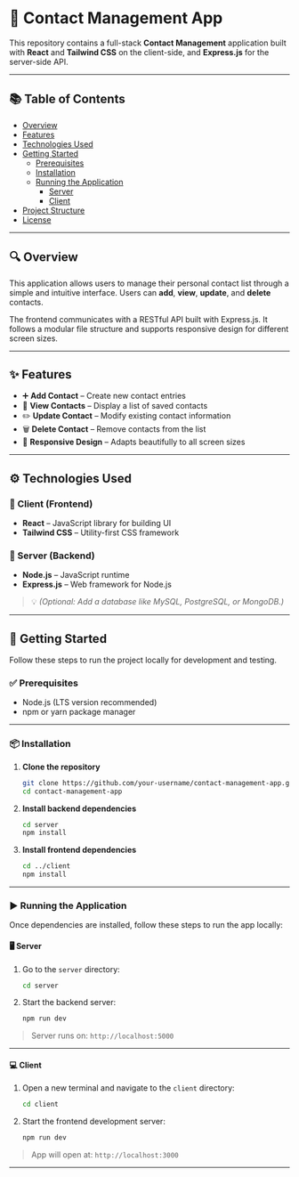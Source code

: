 # 📇 Contact Management App

This repository contains a full-stack **Contact Management** application built with **React** and **Tailwind CSS** on the client-side, and **Express.js** for the server-side API.

---

## 📚 Table of Contents

- [Overview](#overview)
- [Features](#features)
- [Technologies Used](#technologies-used)
- [Getting Started](#getting-started)
  - [Prerequisites](#prerequisites)
  - [Installation](#installation)
  - [Running the Application](#running-the-application)
    - [Server](#server)
    - [Client](#client)
- [Project Structure](#project-structure)
- [License](#license)

---

## 🔍 Overview

This application allows users to manage their personal contact list through a simple and intuitive interface. Users can **add**, **view**, **update**, and **delete** contacts.

The frontend communicates with a RESTful API built with Express.js. It follows a modular file structure and supports responsive design for different screen sizes.

---

## ✨ Features

- ➕ **Add Contact** – Create new contact entries  
- 📄 **View Contacts** – Display a list of saved contacts  
- ✏️ **Update Contact** – Modify existing contact information  
- 🗑 **Delete Contact** – Remove contacts from the list  
- 📱 **Responsive Design** – Adapts beautifully to all screen sizes  

---

## ⚙️ Technologies Used

### 🔸 Client (Frontend)

- **React** – JavaScript library for building UI  
- **Tailwind CSS** – Utility-first CSS framework  

### 🔹 Server (Backend)

- **Node.js** – JavaScript runtime  
- **Express.js** – Web framework for Node.js  

> 💡 *(Optional: Add a database like MySQL, PostgreSQL, or MongoDB.)*

---

## 🚀 Getting Started

Follow these steps to run the project locally for development and testing.

### ✅ Prerequisites

- Node.js (LTS version recommended)  
- npm or yarn package manager  

---

### 📦 Installation

1. **Clone the repository**

    ```bash
    git clone https://github.com/your-username/contact-management-app.git
    cd contact-management-app
    ```

2. **Install backend dependencies**

    ```bash
    cd server
    npm install
    ```

3. **Install frontend dependencies**

    ```bash
    cd ../client
    npm install
    ```

---

### ▶️ Running the Application

Once dependencies are installed, follow these steps to run the app locally:

#### 🖥️ Server

1. Go to the `server` directory:

    ```bash
    cd server
    ```

2. Start the backend server:

    ```bash
    npm run dev
    ```

> Server runs on: `http://localhost:5000`

---

#### 💻 Client

1. Open a new terminal and navigate to the `client` directory:

    ```bash
    cd client
    ```

2. Start the frontend development server:

    ```bash
    npm run dev
    ```

> App will open at: `http://localhost:3000`

---